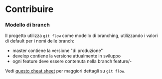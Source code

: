 # Contribuire

### Modello di branch
Il progetto utilizza `git flow` come modello di branching, utilizzando i valori di default per i nomi delle branch:

- master contiene la versione "di produzione"
- develop contiene la versione attualmente in sviluppo
- ogni feature deve essere contenuta nella branch feature/<nome-utente>-<nome-feature>

Vedi [questo cheat sheet](https://danielkummer.github.io/git-flow-cheatsheet/) per maggiori dettagli su `git flow`.

